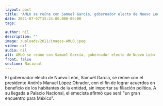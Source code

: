 ```yaml
---
layout: post
title: "AMLO se reúne con Samuel García, gobernador electo de Nuevo León"
date: 2021-07-07T15:24:00.000-06:00
tags:
  
author: nil
description: ""
image: /uploads/2021/images-AMLO.jpeg
video: nil
audio: nil
alt: AMLO se reúne con Samuel García, gobernador electo de Nuevo León
front: false
section: Nacional
---
```


El gobernador electo de Nuevo León, Samuel García, se reúne con el presidente Andrés Manuel López Obrador, con el fin de lograr acuerdos en beneficio de los habitantes de la entidad, sin importar su filiación política. A su llegada a Palacio Nacional, el emecista afirmó que será "un gran encuentro para México".  


